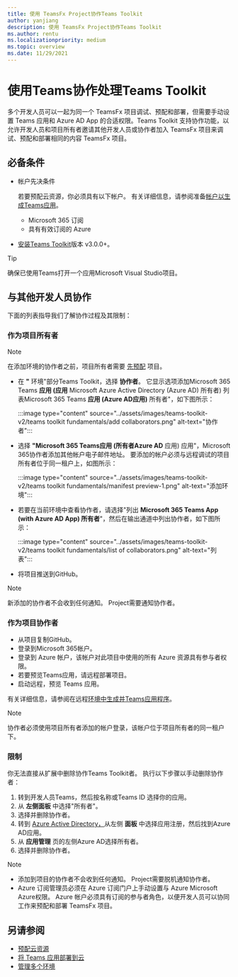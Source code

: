 ```yaml
---
title: 使用 TeamsFx Project协作Teams Toolkit
author: yanjiang
description: 使用 TeamsFx Project协作Teams Toolkit
ms.author: rentu
ms.localizationpriority: medium
ms.topic: overview
ms.date: 11/29/2021
---
```


# <a name="collaborate-on-teams-project-using-teams-toolkit"></a>使用Teams协作处理Teams Toolkit

多个开发人员可以一起为同一个 TeamsFx 项目调试、预配和部署，但需要手动设置 Teams 应用和 Azure AD App 的合适权限。Teams Toolkit 支持协作功能，以允许开发人员和项目所有者邀请其他开发人员或协作者加入 TeamsFx 项目来调试、预配和部署相同的内容 TeamsFx 项目。

## <a name="prerequisites"></a>必备条件

* 帐户先决条件

    若要预配云资源，你必须具有以下帐户。 有关详细信息，请参阅准备[帐户以生成Teams应用](accounts.md)。

  * Microsoft 365 订阅
  * 具有有效订阅的 Azure

* [安装Teams Toolkit](https://marketplace.visualstudio.com/items?itemName=TeamsDevApp.ms-teams-vscode-extension)版本 v3.0.0+。

> [!TIP]
> 确保已使用Teams打开一个应用Microsoft Visual Studio项目。

## <a name="collaborate-with-other-developers"></a>与其他开发人员协作

下面的列表指导我们了解协作过程及其限制：

### <a name="as-project-owner"></a>作为项目所有者

> [!NOTE]
> 在添加环境的协作者之前，项目所有者需要 [先预配](provision.md) 项目。

* 在 **"** 环境"部分Teams Toolkit，选择 **协作者**。 它显示选项添加Microsoft 365 Teams **应用 (应用** Microsoft Azure Active Directory (Azure AD) 所有者) 列表Microsoft 365 Teams **应用 (Azure AD应用)** 所有者"，如下图所示：

  :::image type="content" source="../assets/images/teams-toolkit-v2/teams toolkit fundamentals/add collaborators.png" alt-text="协作者":::

* 选择 **"Microsoft 365 Teams应用 (所有者Azure AD** 应用) 应用"，Microsoft 365协作者添加其他帐户电子邮件地址。 要添加的帐户必须与远程调试的项目所有者位于同一租户上，如图所示：

  :::image type="content" source="../assets/images/teams-toolkit-v2/teams toolkit fundamentals/manifest preview-1.png" alt-text="添加环境":::

* 若要在当前环境中查看协作者，请选择"列出 **Microsoft 365 Teams App (with Azure AD App) 所有者**"，然后在输出通道中列出协作者，如下图所示：

  :::image type="content" source="../assets/images/teams-toolkit-v2/teams toolkit fundamentals/list of collaborators.png" alt-text="列表":::

* 将项目推送到GitHub。

> [!NOTE]
> 新添加的协作者不会收到任何通知。 Project需要通知协作者。

### <a name="as-project-collaborator"></a>作为项目协作者

* 从项目复制GitHub。
* 登录到Microsoft 365帐户。
* 登录到 Azure 帐户，该帐户对此项目中使用的所有 Azure 资源具有参与者权限。
* 若要预览Teams应用，请远程部署项目。
* 启动远程，预览 Teams 应用。

有关详细信息，请参阅在远程[环境中生成并Teams应用程序](/microsoftteams/platform/sbs-gs-javascript?tabs=vscode%2Cvsc%2Cviscode%2Cvcode&tutorial-step=3&branch)。

> [!NOTE]
> 协作者必须使用项目所有者添加的帐户登录，该帐户位于项目所有者的同一租户下。

### <a name="limitation"></a>限制

你无法直接从扩展中删除协作Teams Toolkit者。 执行以下步骤以手动删除协作者：

  1. 转到开发人员Teams，然后按名称或Teams ID 选择你的应用。
  2. 从 **左侧面板** 中选择"所有者"。
  3. 选择并删除协作者。
  4. 转到 [Azure Active Directory，](https://ms.portal.azure.com/#blade/Microsoft_AAD_IAM/ActiveDirectoryMenuBlade/RegisteredApps)从左侧 **面板** 中选择应用注册，然后找到Azure AD应用。
  5. 从 **应用管理** 页的左侧Azure AD选择所有者。
  6. 选择并删除协作者。

> [!NOTE]
> * 添加到项目的协作者不会收到任何通知。 Project需要脱机通知协作者。
> * Azure 订阅管理员必须在 Azure 订阅门户上手动设置与 Azure Microsoft Azure权限。 Azure 帐户必须具有订阅的参与者角色，以便开发人员可以协同工作来预配和部署 TeamsFx 项目。

## <a name="see-also"></a>另请参阅

* [预配云资源](provision.md)
* [将 Teams 应用部署到云](deploy.md)
* [管理多个环境](TeamsFx-multi-env.md)
